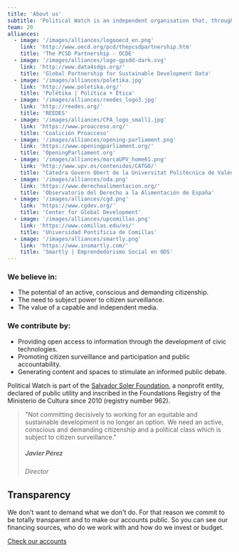 ```yaml
---
title: 'About us'
subtitle: 'Political Watch is an independent organisation that, through the development of civic technologies, advocacy and research, fights for a more fair, democratic and sustainable society.'
team: 20
alliances:
  - image: '/images/alliances/logooecd_en.png'
    link: 'http://www.oecd.org/pcd/thepcsdpartnership.htm'
    title: 'The PCSD Partnership - OCDE'
  - image: '/images/alliances/logo-gpsdd-dark.svg'
    link: 'http://www.data4sdgs.org/'
    title: 'Global Partnership for Sustainable Development Data'
  - image: '/images/alliances/poletika.jpg'
    link: 'http://www.poletika.org/'
    title: 'Polétika | Política + Ética'
  - image: '/images/alliances/reedes_logo3.jpg'
    link: 'http://reedes.org/'
    title: 'REEDES'
  - image: '/images/alliances/CPA_logo_small1.jpg'
    link: 'https://www.proacceso.org/'
    title: 'Coalición Proacceso'
  - image: '/images/alliances/opening-parliament.png'
    link: 'https://www.openingparliament.org/'
    title: 'OpeningParliament.org'
  - image: '/images/alliances/marcaUPV_home61.png'
    link: 'http://www.upv.es/contenidos/CATGO/'
    title: 'Cátedra Govern Obert de la Universitat Politècnica de València'
  - image: '/images/alliances/oda.png'
    link: 'https://www.derechoalimentacion.org/'
    title: 'Observatorio del Derecho a la Alimentación de España'
  - image: '/images/alliances/cgd.png'
    link: 'https://www.cgdev.org/'
    title: 'Center for Global Development'
  - image: '/images/alliances/upcomillas.png'
    link: 'https://www.comillas.edu/es/'
    title: 'Universidad Pontificia de Comillas'
  - image: '/images/alliances/smartly.png'
    link: 'https://www.insmartly.com/'
    title: 'Smartly | Emprendedorismo Social en ODS'
---
```


<md-content>

### We believe in:
* The potential of an active, conscious and demanding citizenship.
* The need to subject power to citizen surveillance.
* The value of a capable and independent media.

### We contribute by:
* Providing open access to information through the development of civic technologies.
* Promoting citizen surveillance and participation and public accountability.
* Generating content and spaces to stimulate an informed public debate.

Political Watch is part of the [Salvador Soler Foundation](http://unmundosalvadorsoler.org), a nonprofit entity, declared of public utility and inscribed in the Foundations Registry of the Ministerio de Cultura since 2010 (registry number 962).

> "Not committing decisively to working for an equitable and sustainable development is no longer an option. We need an active, conscious and demanding citizenship and a political class which is subject to citizen surveillance."
>
> ##### Javier Pérez
> ###### Director

## Transparency

We don't want to demand what we don't do. For that reason we commit to be totally transparent and to make our accounts public. So you can see our financing sources, who do we work with and how do we invest or budget.

<a href="en/nosotras/transparencia" class="c-button c-button--outline">Check our accounts</a>

</md-content>

<team></team>

<advisors></advisors>

<alliances :alliances="alliances"></alliances>

